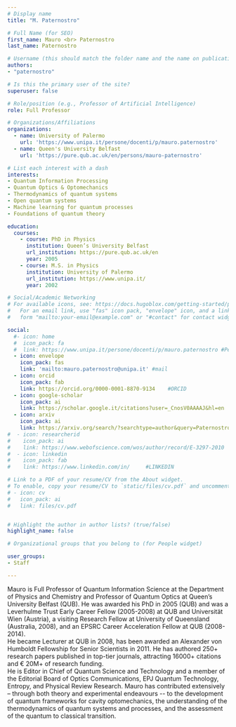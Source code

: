 ```yaml
---
# Display name
title: "M. Paternostro"

# Full Name (for SEO)
first_name: Mauro <br> Paternostro
last_name: Paternostro

# Username (this should match the folder name and the name on publications)
authors:
- "paternostro"

# Is this the primary user of the site?
superuser: false

# Role/position (e.g., Professor of Artificial Intelligence)
role: Full Professor

# Organizations/Affiliations
organizations:
  - name: University of Palermo
    url: 'https://www.unipa.it/persone/docenti/p/mauro.paternostro'
  - name: Queen's University Belfast 
    url: 'https://pure.qub.ac.uk/en/persons/mauro-paternostro'

# List each interest with a dash
interests:
- Quantum Information Processing
- Quantum Optics & Optomechanics
- Thermodynamics of quantum systems
- Open quantum systems
- Machine learning for quantum processes
- Foundations of quantum theory

education:
  courses:
    - course: PhD in Physics
      institution: Queen’s University Belfast
      url_institution: https://pure.qub.ac.uk/en
      year: 2005
    - course: M.S. in Physics
      institution: University of Palermo
      url_institution: https://www.unipa.it/
      year: 2002

# Social/Academic Networking
# For available icons, see: https://docs.hugoblox.com/getting-started/page-builder/#icons
#   For an email link, use "fas" icon pack, "envelope" icon, and a link in the
#   form "mailto:your-email@example.com" or "#contact" for contact widget.

social:
  #- icon: home
  #  icon_pack: fa
  #  link: https://www.unipa.it/persone/docenti/p/mauro.paternostro #Personal home Page
  - icon: envelope
    icon_pack: fas
    link: 'mailto:mauro.paternostro@unipa.it' #mail
  - icon: orcid
    icon_pack: fab
    link: https://orcid.org/0000-0001-8870-9134    #ORCID
  - icon: google-scholar 
    icon_pack: ai
    link: https://scholar.google.it/citations?user=_CnosV0AAAAJ&hl=en   #SCHOLAR
  - icon: arxiv
    icon_pack: ai
    link: https://arxiv.org/search/?searchtype=author&query=Paternostro%2C+M  #ARXIV
#  - icon: researcherid
#    icon_pack: ai
#    link: https://www.webofscience.com/wos/author/record/E-3297-2010     #WOS
#  - icon: linkedin
#    icon_pack: fab
#    link: https://www.linkedin.com/in/     #LINKEDIN

# Link to a PDF of your resume/CV from the About widget.
# To enable, copy your resume/CV to `static/files/cv.pdf` and uncomment the lines below.
# - icon: cv
#   icon_pack: ai
#   link: files/cv.pdf


# Highlight the author in author lists? (true/false)
highlight_name: false

# Organizational groups that you belong to (for People widget)

user_groups:
- Staff

---
```


Mauro is Full Professor of Quantum Information Science at the Department of Physics and Chemistry and Professor of Quantum Optics at Queen’s University Belfast (QUB). He was awarded his PhD in 2005 (QUB) and was a Leverhulme Trust Early Career Fellow (2005-2008) at QUB and Universität Wien (Austria), a visiting Research Fellow at University of Queensland (Australia, 2008), and an EPSRC Career Acceleration Fellow at QUB (2008-2014).  
He became Lecturer at QUB in 2008, has been awarded an Alexander von Humboldt Fellowship for Senior Scientists in 2011. He has authored 250+ research papers published in top-tier journals, attracting 16000+ citations and € 20M+ of research funding.  
He is Editor in Chief of Quantum Science and Technology and a member of the Editorial Board of Optics Communications, EPJ Quantum Technology, Entropy, and Physical Review Research. Mauro has contributed extensively – through both theory and experimental endeavours --  to the development of quantum frameworks for cavity optomechanics, the understanding of the thermodynamics of quantum systems and processes, and the assessment of the quantum to classical transition.  

